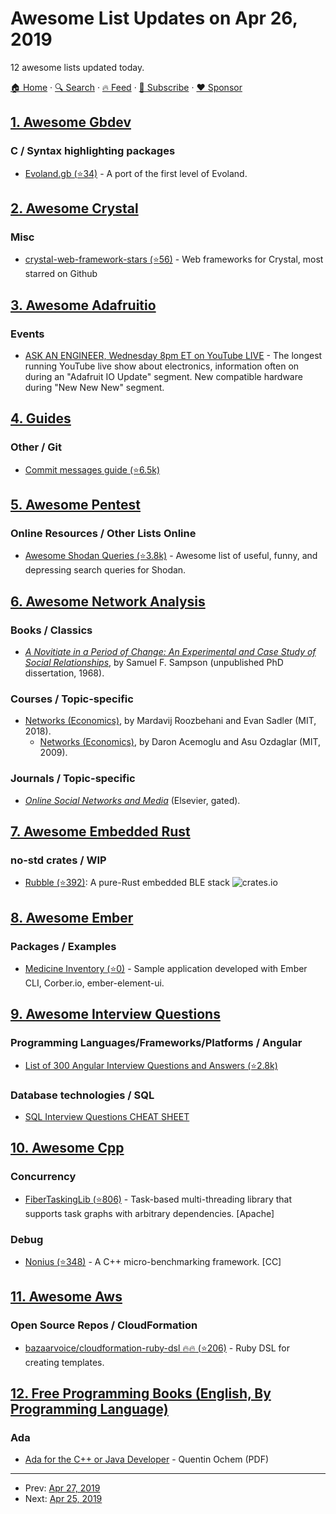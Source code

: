 # Awesome List Updates on Apr 26, 2019

12 awesome lists updated today.

[🏠 Home](/README.md) · [🔍 Search](https://www.trackawesomelist.com/search/) · [🔥 Feed](https://www.trackawesomelist.com/rss.xml) · [📮 Subscribe](https://trackawesomelist.us17.list-manage.com/subscribe?u=d2f0117aa829c83a63ec63c2f&id=36a103854c) · [❤️  Sponsor](https://github.com/sponsors/theowenyoung)



## [1. Awesome Gbdev](/content/gbdev/awesome-gbdev/README.md)

### C / Syntax highlighting packages

*   [Evoland.gb (⭐34)](https://github.com/flozz/evoland.gb) - A port of the first level of Evoland.

## [2. Awesome Crystal](/content/veelenga/awesome-crystal/README.md)

### Misc

*   [crystal-web-framework-stars (⭐56)](https://github.com/isaced/crystal-web-framework-stars) - Web frameworks for Crystal, most starred on Github

## [3. Awesome Adafruitio](/content/adafruit/awesome-adafruitio/README.md)

### Events

*   [ASK AN ENGINEER, Wednesday 8pm ET on YouTube LIVE](https://www.youtube.com/adafruit/live) - The longest running YouTube live show about electronics, information often on during an "Adafruit IO Update" segment. New compatible hardware during "New New New" segment.

## [4. Guides](/content/NARKOZ/guides/README.md)

### Other / Git

*   [Commit messages guide (⭐6.5k)](https://github.com/RomuloOliveira/commit-messages-guide#readme)

## [5. Awesome Pentest](/content/enaqx/awesome-pentest/README.md)

### Online Resources / Other Lists Online

*   [Awesome Shodan Queries (⭐3.8k)](https://github.com/jakejarvis/awesome-shodan-queries) - Awesome list of useful, funny, and depressing search queries for Shodan.

## [6. Awesome Network Analysis](/content/briatte/awesome-network-analysis/README.md)

### Books / Classics

*   *[A Novitiate in a Period of Change: An Experimental and Case Study of Social Relationships](https://f.briatte.org/temp/sampson1968.pdf)*, by Samuel F. Sampson (unpublished PhD dissertation, 1968).

### Courses / Topic-specific

*   [Networks (Economics)](https://ocw.mit.edu/courses/economics/14-15j-networks-spring-2018/), by Mardavij Roozbehani and Evan Sadler (MIT, 2018).
    *   [Networks (Economics)](https://hdl.handle.net/1721.1/119628), by Daron Acemoglu and Asu Ozdaglar (MIT, 2009).

### Journals / Topic-specific

*   *[Online Social Networks and Media](https://www.journals.elsevier.com/online-social-networks-and-media/)* (Elsevier, gated).

## [7. Awesome Embedded Rust](/content/rust-embedded/awesome-embedded-rust/README.md)

### no-std crates / WIP

*   [Rubble (⭐392)](https://github.com/jonas-schievink/rubble): A pure-Rust embedded BLE stack ![crates.io](https://img.shields.io/crates/v/rubble.svg)

## [8. Awesome Ember](/content/ember-community-russia/awesome-ember/README.md)

### Packages / Examples

*   [Medicine Inventory (⭐0)](https://github.com/aalasolutions/ember-medical-inventory) - Sample application developed with Ember CLI, Corber.io, ember-element-ui.

## [9. Awesome Interview Questions](/content/DopplerHQ/awesome-interview-questions/README.md)

### Programming Languages/Frameworks/Platforms / Angular

*   [List of 300 Angular Interview Questions and Answers (⭐2.8k)](https://github.com/sudheerj/angular-interview-questions)

### Database technologies / SQL

*   [SQL Interview Questions CHEAT SHEET](https://www.interviewbit.com/sql-interview-questions/)

## [10. Awesome Cpp](/content/fffaraz/awesome-cpp/README.md)

### Concurrency

*   [FiberTaskingLib (⭐806)](https://github.com/RichieSams/FiberTaskingLib) - Task-based multi-threading library that supports task graphs with arbitrary dependencies. \[Apache]

### Debug

*   [Nonius (⭐348)](https://github.com/libnonius/nonius) - A C++ micro-benchmarking framework. \[CC]

## [11. Awesome Aws](/content/donnemartin/awesome-aws/README.md)

### Open Source Repos / CloudFormation

*   [bazaarvoice/cloudformation-ruby-dsl :fire::fire: (⭐206)](https://github.com/bazaarvoice/cloudformation-ruby-dsl) - Ruby DSL for creating templates.

## [12. Free Programming Books (English, By Programming Language)](/content/EbookFoundation/free-programming-books/README.md)

### Ada

*   [Ada for the C++ or Java Developer](https://www.adacore.com/uploads/books/pdf/Ada_for_the_C_or_Java_Developer-cc.pdf) - Quentin Ochem (PDF)

---

- Prev: [Apr 27, 2019](/content/2019/04/27/README.md)
- Next: [Apr 25, 2019](/content/2019/04/25/README.md)